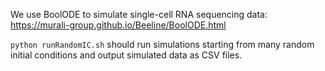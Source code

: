 We use BoolODE to simulate single-cell RNA sequencing data: https://murali-group.github.io/Beeline/BoolODE.html

`python runRandomIC.sh` should run simulations starting from many random initial conditions and output simulated data as CSV files.
